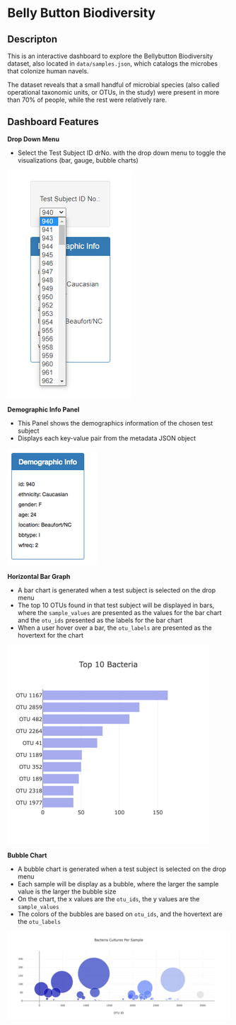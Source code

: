# Belly Button Biodiversity

## Descripton

This is an interactive dashboard to explore the Bellybutton Biodiversity dataset, also located in `data/samples.json`, which catalogs the microbes that colonize human navels.

The dataset reveals that a small handful of microbial species (also called operational taxonomic units, or OTUs, in the study) were present in more than 70% of people, while the rest were relatively rare.

## Dashboard Features

  **Drop Down Menu**

- Select the Test Subject ID drNo. with the drop down menu to toggle the visualizations (bar, gauge, bubble charts)

![Dropdown](Starter_Code/Images/dropdown.png)

  **Demographic Info Panel**

- This Panel shows the demographics information of the chosen test subject
- Displays each key-value pair from the metadata JSON object
  
![Info Panel](Starter_Code/Images/infopanel.png)
  
  **Horizontal Bar Graph**

- A bar chart is generated when a test subject is selected on the drop menu
- The top 10 OTUs found in that test subject will be displayed in bars, where the `sample_values` are presented as the values for the bar chart and the `otu_ids` presented as the labels for the bar chart
- When a user hover over a bar, the `otu_labels` are presented as the hovertext for the chart

![Bar Chart](Starter_Code/Images/bar.png)

  **Bubble Chart**

- A bubble chart is generated when a test subject is selected on the drop menu
- Each sample will be display as a bubble, where the larger the sample value is the larger the bubble size
- On the chart, the x values are the `otu_ids`, the y values are the `sample_values`
- The colors of the bubbles are based on `otu_ids`, and the hovertext are the `otu_labels`
  
![Bubble Chart](Starter_Code/Images/bubble.png)
